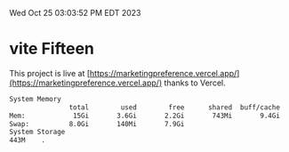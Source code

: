 Wed Oct 25 03:03:52 PM EDT 2023

# vite Fifteen


This project is live at [https://marketingpreference.vercel.app/](https://marketingpreference.vercel.app/) thanks to Vercel.

```bash
System Memory
               total        used        free      shared  buff/cache   available
Mem:            15Gi       3.6Gi       2.2Gi       743Mi       9.4Gi        10Gi
Swap:          8.0Gi       140Mi       7.9Gi
System Storage
443M	.
```
```bash

